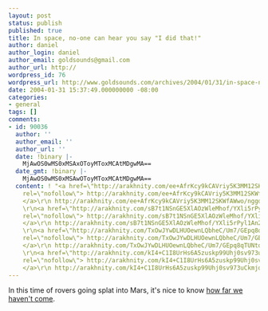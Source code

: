```yaml
---
layout: post
status: publish
published: true
title: In space, no-one can hear you say "I did that!"
author: daniel
author_login: daniel
author_email: goldsounds@gmail.com
author_url: http://
wordpress_id: 76
wordpress_url: http://www.goldsounds.com/archives/2004/01/31/in-space-no-one-can-hear-you-say-i-did-that/
date: 2004-01-31 15:37:49.000000000 -08:00
categories:
- general
tags: []
comments:
- id: 90036
  author: ''
  author_email: ''
  author_url: ''
  date: !binary |-
    MjAwOS0wMS0xMSAxOToyMToxMCAtMDgwMA==
  date_gmt: !binary |-
    MjAwOS0wMS0xMSAwOToyMToxMCAtMDgwMA==
  content: ! "<a href=\"http://arakhnity.com/ee+AfrKcy9kCAVriy5K3MM12SKWfAWwo/nggdENrg0QVZ9k3Nq7Dti55XuGDp37Q9BLIO8BZjc0/i3ISn/4f0z+Xuitfhu3b5MESopVE5AdgpnoEkm4/Oec6Qfg0dwm0eAuL7RU1H+M=\"
    rel=\"nofollow\"> http://arakhnity.com/ee+AfrKcy9kCAVriy5K3MM12SKWfAWwo/nggdENrg0QVZ9k3Nq7Dti55XuGDp37Q9BLIO8BZjc0/i3ISn/4f0z+Xuitfhu3b5MESopVE5AdgpnoEkm4/Oec6Qfg0dwm0eAuL7RU1H+M=
    </a>\r\n http://arakhnity.com/ee+AfrKcy9kCAVriy5K3MM12SKWfAWwo/nggdENrg0QVZ9k3Nq7Dti55XuGDp37Q9BLIO8BZjc0/i3ISn/4f0z+Xuitfhu3b5MESopVE5AdgpnoEkm4/Oec6Qfg0dwm0eAuL7RU1H+M=
    \r\n<a href=\"http://arakhnity.com/sB7t1NSnGE5XlAOzWleMhof/YXli5rPyl1An2S0PxGa+AshLyJ8d/LTECzXJbtqk/44xbflTaE+NXH/zrV1p7FBDO3oThDK9QyQrnncILZhR9+vWxfXeWWWJnodCPocNBtIPKZrWUcI=\"
    rel=\"nofollow\"> http://arakhnity.com/sB7t1NSnGE5XlAOzWleMhof/YXli5rPyl1An2S0PxGa+AshLyJ8d/LTECzXJbtqk/44xbflTaE+NXH/zrV1p7FBDO3oThDK9QyQrnncILZhR9+vWxfXeWWWJnodCPocNBtIPKZrWUcI=
    </a>\r\n http://arakhnity.com/sB7t1NSnGE5XlAOzWleMhof/YXli5rPyl1An2S0PxGa+AshLyJ8d/LTECzXJbtqk/44xbflTaE+NXH/zrV1p7FBDO3oThDK9QyQrnncILZhR9+vWxfXeWWWJnodCPocNBtIPKZrWUcI=
    \r\n<a href=\"http://arakhnity.com/TxOwJYwDLHUOewnLQbheC/Um7/GEpq8qTUNtqk3xJZWYOOaL7k0YNuknJo7PtUC3sEB0UPZzjWLVz9IMudrKyZWNM+B7HQL7mG4WYVyiLjDyTzl6vySQcp3EGFgggq0SSqLxN2mwbA8=\"
    rel=\"nofollow\"> http://arakhnity.com/TxOwJYwDLHUOewnLQbheC/Um7/GEpq8qTUNtqk3xJZWYOOaL7k0YNuknJo7PtUC3sEB0UPZzjWLVz9IMudrKyZWNM+B7HQL7mG4WYVyiLjDyTzl6vySQcp3EGFgggq0SSqLxN2mwbA8=
    </a>\r\n http://arakhnity.com/TxOwJYwDLHUOewnLQbheC/Um7/GEpq8qTUNtqk3xJZWYOOaL7k0YNuknJo7PtUC3sEB0UPZzjWLVz9IMudrKyZWNM+B7HQL7mG4WYVyiLjDyTzl6vySQcp3EGFgggq0SSqLxN2mwbA8=
    \r\n<a href=\"http://arakhnity.com/kI4+C1I8UrHs6A5zuskp99Uhj0sv973uCkmjqg/krxf2ck6rcl0NPrvAaTxPXDlqJeNLRh5PqNwBY/Qc4d8mB8Fs2L+MvIQ2sk5PFOMg1V8t4h5Lvt8YUMezcq8O//IZBmFm5nGERj0=\"
    rel=\"nofollow\"> http://arakhnity.com/kI4+C1I8UrHs6A5zuskp99Uhj0sv973uCkmjqg/krxf2ck6rcl0NPrvAaTxPXDlqJeNLRh5PqNwBY/Qc4d8mB8Fs2L+MvIQ2sk5PFOMg1V8t4h5Lvt8YUMezcq8O//IZBmFm5nGERj0=
    </a>\r\n http://arakhnity.com/kI4+C1I8UrHs6A5zuskp99Uhj0sv973uCkmjqg/krxf2ck6rcl0NPrvAaTxPXDlqJeNLRh5PqNwBY/Qc4d8mB8Fs2L+MvIQ2sk5PFOMg1V8t4h5Lvt8YUMezcq8O//IZBmFm5nGERj0="
---
```

In this time of rovers going splat into Mars, it's nice to know <a href="http://home.earthlink.net/~nbrass1/mariner/miv.htm">how far we haven't come</a>.
